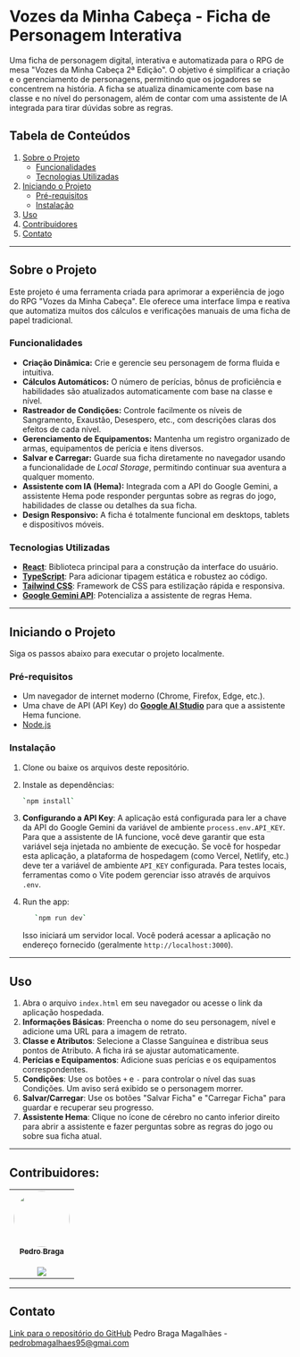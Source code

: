 # Vozes da Minha Cabeça - Ficha de Personagem Interativa

Uma ficha de personagem digital, interativa e automatizada para o RPG de mesa "Vozes da Minha Cabeça 2ª Edição". O objetivo é simplificar a criação e o gerenciamento de personagens, permitindo que os jogadores se concentrem na história. A ficha se atualiza dinamicamente com base na classe e no nível do personagem, além de contar com uma assistente de IA integrada para tirar dúvidas sobre as regras.

## Tabela de Conteúdos
1. [Sobre o Projeto](#sobre-o-projeto)
	* [Funcionalidades](#funcionalidades)
	* [Tecnologias Utilizadas](#tecnologias-utilizadas)
2. [Iniciando o Projeto](#iniciando-o-projeto)
	* [Pré-requisitos](#pré-requisitos)
	* [Instalação](#instalação)
3. [Uso](#uso)
4. [Contribuidores](#contribuidores)
5. [Contato](#contato)

---

## Sobre o Projeto

Este projeto é uma ferramenta criada para aprimorar a experiência de jogo do RPG "Vozes da Minha Cabeça". Ele oferece uma interface limpa e reativa que automatiza muitos dos cálculos e verificações manuais de uma ficha de papel tradicional.

### Funcionalidades

-   **Criação Dinâmica:** Crie e gerencie seu personagem de forma fluida e intuitiva.
-   **Cálculos Automáticos:** O número de perícias, bônus de proficiência e habilidades são atualizados automaticamente com base na classe e nível.
-   **Rastreador de Condições:** Controle facilmente os níveis de Sangramento, Exaustão, Desespero, etc., com descrições claras dos efeitos de cada nível.
-   **Gerenciamento de Equipamentos:** Mantenha um registro organizado de armas, equipamentos de perícia e itens diversos.
-   **Salvar e Carregar:** Guarde sua ficha diretamente no navegador usando a funcionalidade de *Local Storage*, permitindo continuar sua aventura a qualquer momento.
-   **Assistente com IA (Hema):** Integrada com a API do Google Gemini, a assistente Hema pode responder perguntas sobre as regras do jogo, habilidades de classe ou detalhes da sua ficha.
-   **Design Responsivo:** A ficha é totalmente funcional em desktops, tablets e dispositivos móveis.

### Tecnologias Utilizadas

-   **[React](https://react.dev/)**: Biblioteca principal para a construção da interface do usuário.
-   **[TypeScript](https://www.typescriptlang.org/)**: Para adicionar tipagem estática e robustez ao código.
-   **[Tailwind CSS](https://tailwindcss.com/)**: Framework de CSS para estilização rápida e responsiva.
-   **[Google Gemini API](https://ai.google.dev/)**: Potencializa a assistente de regras Hema.

---

## Iniciando o Projeto

Siga os passos abaixo para executar o projeto localmente.

### Pré-requisitos

-   Um navegador de internet moderno (Chrome, Firefox, Edge, etc.).
-   Uma chave de API (API Key) do **[Google AI Studio](https://aistudio.google.com/app/apikey)** para que a assistente Hema funcione.
-   [Node.js](https://nodejs.org/)

### Instalação

1.  Clone ou baixe os arquivos deste repositório.

2. Instale as dependências:
    ```bash
   `npm install`
   ```
    
3.  **Configurando a API Key**:
    A aplicação está configurada para ler a chave da API do Google Gemini da variável de ambiente `process.env.API_KEY`. Para que a assistente de IA funcione, você deve garantir que esta variável seja injetada no ambiente de execução. Se você for hospedar esta aplicação, a plataforma de hospedagem (como Vercel, Netlify, etc.) deve ter a variável de ambiente `API_KEY` configurada. Para testes locais, ferramentas como o Vite podem gerenciar isso através de arquivos `.env`.

4. Run the app:
   ```bash
      `npm run dev`
   ```
   Isso iniciará um servidor local. Você poderá acessar a aplicação no endereço fornecido (geralmente `http://localhost:3000`).

---

## Uso

1.  Abra o arquivo `index.html` em seu navegador ou acesse o link da aplicação hospedada.
2.  **Informações Básicas**: Preencha o nome do seu personagem, nível e adicione uma URL para a imagem de retrato.
3.  **Classe e Atributos**: Selecione a Classe Sanguínea e distribua seus pontos de Atributo. A ficha irá se ajustar automaticamente.
4.  **Perícias e Equipamentos**: Adicione suas perícias e os equipamentos correspondentes.
5.  **Condições**: Use os botões `+` e `-` para controlar o nível das suas Condições. Um aviso será exibido se o personagem morrer.
6.  **Salvar/Carregar**: Use os botões "Salvar Ficha" e "Carregar Ficha" para guardar e recuperar seu progresso.
7.  **Assistente Hema**: Clique no ícone de cérebro no canto inferior direito para abrir a assistente e fazer perguntas sobre as regras do jogo ou sobre sua ficha atual.

---

## Contribuidores:
<table>
  <tr>
    <td align="center">
      <a href="https://www.linkedin.com/in/pedrobragaresume/">
        <img style="border-radius: 50%;" src="https://avatars.githubusercontent.com/u/111090976?v=4" width="100px;" alt=""/>
        <br />
        <sub><b>Pedro Braga</b></sub>
      </a>
      <br />
       <br />
      <a href="https://www.linkedin.com/in/pedrobragaresume/" title="LindedIn">
        <img src="https://img.shields.io/badge/-Pedro-blue?style=flat-square&logo=Linkedin&logoColor=white" />
      </a>
    </td>
  </tr>
</table>

---

## Contato
[Link para o repositório do GitHub](https://github.com/BragaMPedro/Dnd-check-logger)
Pedro Braga Magalhães - [pedrobmagalhaes95@gmai.com](mailto:pedrobmagalhaes95@gmail.com)